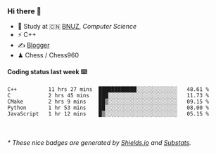 ### Hi there 👋

<!--<img src = https://github-readme-stats.vercel.app/api?username=Yousazoe&count_private=true&show_icons=true/>-->


- 🍻  Study at 🇨🇳 [BNUZ](http://www.bnuz.edu.cn/), _Computer Science_
- ⚡  C++ 
- ✍️  [Blogger](https://yousazoe.top)
- ♟  Chess / Chess960 


#### Coding status last week ⌨️

<!--START_SECTION:waka-->
```text
C++          11 hrs 27 mins  ████████████░░░░░░░░░░░░░   48.61 % 
C            2 hrs 45 mins   ███░░░░░░░░░░░░░░░░░░░░░░   11.73 % 
CMake        2 hrs 9 mins    ██▒░░░░░░░░░░░░░░░░░░░░░░   09.15 % 
Python       1 hr 53 mins    ██░░░░░░░░░░░░░░░░░░░░░░░   08.00 % 
JavaScript   1 hr 12 mins    █▒░░░░░░░░░░░░░░░░░░░░░░░   05.15 % 
```
<!--END_SECTION:waka-->

<br/>
<center><img src="http://ghchart.rshah.org/409ba5/yousazoe" alt="" /></center>


<h6>* These nice badges are generated by <a href="https://shields.io/">Shields.io</a> and <a href="https://github.com/spencerwooo/Substats">Substats</a>.</h6>
